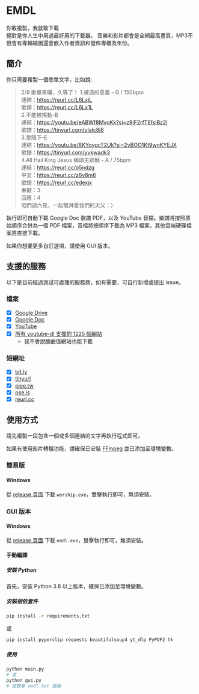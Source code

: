 # EMDL

你敢複製，我就敢下載  
絕對是你人生中用過最好用的下載器。
音樂和影片都會是全網最高畫質，MP3不但會有專輯縮圖還會嵌入作者資訊和發佈專櫃及年份。

## 簡介

你只需要複製一個歌單文字，比如說:

> 2/9 歌單來囉，久等了！
> 1.被造的意義 - G / 150bpm  
> 連結：https://reurl.cc/L6LxjL  
> 歌譜：https://reurl.cc/L6Lx1L  
> 2.不能被搖動-B  
> 連結：https://youtu.be/eABWf8MvqKk?si=z9jF2rfTEfsiBz2j  
> 歌譜：https://tinyurl.com/ylalc8j6  
> 3.愛降下-E  
> 連結：https://youtu.be/6KYqygcT2Uk?si=2vBOO1Kt9wnKYEJX  
> 歌譜：https://tinyurl.com/yvkwadk3  
> 4.All Hail King Jesus 稱頌主耶穌 - A / 75bpm  
> 連結：https://reurl.cc/o5ndzg  
> 中文：https://reurl.cc/z6v8m6  
> 歌譜：https://reurl.cc/edexjx  
> 奉獻：3  
> 回應：4  
> 咱們週六見，一起敬拜愛我們的天父：）



執行即可自動下載 Google Doc 歌譜 PDF，以及 YouTube 音檔。樂譜將按照原始順序合併為一個 PDF 檔案，音檔將按順序下載為 MP3 檔案，其他雲端硬碟檔案將直接下載。

如果你想要更多自訂選項，請使用 GUI 版本。


## 支援的服務

以下是目前經過測試可處理的服務商，如有需要，可自行新增或提出 issue。

### 檔案

- [x] [Google Drive](https://drive.google.com/)
- [X] [Google Doc](https://docs.google.com/)
- [X] [YouTube](https://www.youtube.com/)
- [X] [所有 youtube-dl 支援的 1225 個網站](https://ytdl-org.github.io/youtube-dl/supportedsites.html)
    - 我不會說酸鹼值網站也能下載

### 短網址

- [x] [bit.ly](https://bitly.com/)
- [x] [tinyurl](https://tinyurl.com/)
- [x] [piee.tw](https://piee.tw)
- [x] [pse.is](https://pse.is/)
- [x] [reurl.cc](https://reurl.cc/)
<!-- - [ ] [](https://) -->

## 使用方式

請先複製一段包含一個或多個連結的文字再執行程式即可。

如果有使用影片轉檔功能，請確保已安裝 [FFmpeg](https://ffmpeg.org/) 並已添加至環境變數。

### 簡易版

#### Windows

從 [release 頁面](https://github.com/Edit-Mr/worship-download/releases/tag/v1.0) 下載 `worship.exe`，雙擊執行即可，無須安裝。


### GUI 版本

#### Windows

從 [release 頁面](https://github.com/Edit-Mr/worship-download/releases/tag/v1.0) 下載 `emdl.exe`，雙擊執行即可，無須安裝。

#### 手動編譯

##### 安裝 Python

首先，安裝 Python 3.8 以上版本，確保已添加至環境變數。

##### 安裝相依套件

```bash
pip install -r requirements.txt
```
或

```bash
pip install pyperclip requests beautifulsoup4 yt_dlp PyPDF2 tk
```
##### 使用

```bash
python main.py
# 或
python gui.py
# 或雙擊 emdl.bat 檔案
```